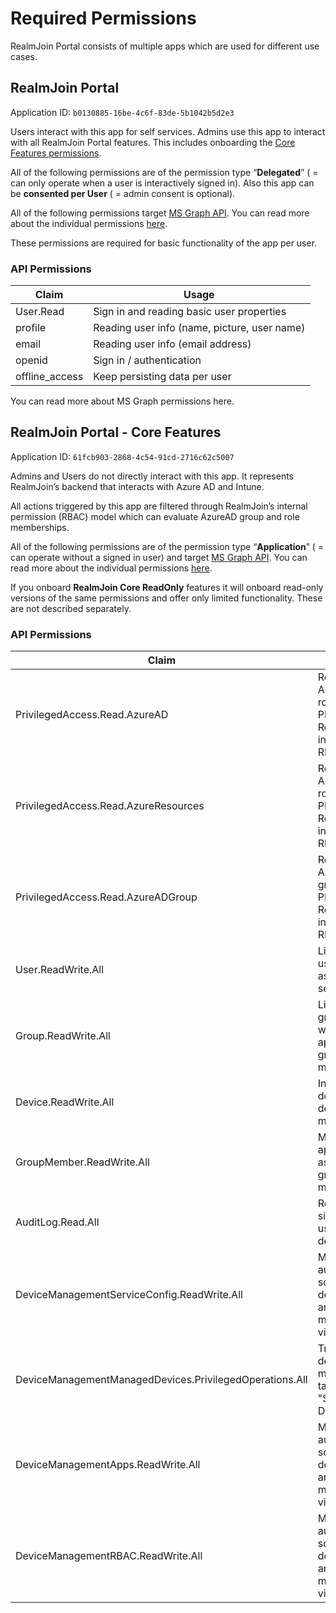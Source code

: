 # Required Permissions

RealmJoin Portal consists of multiple apps which are used for different use cases.

## RealmJoin Portal

Application ID: `b0130885-16be-4c6f-83de-5b1042b5d2e3`

Users interact with this app for self services. Admins use this app to interact with all RealmJoin Portal features. This includes onboarding the [Core Features permissions](required-permissions.md#api-permissions-1).

All of the following permissions are of the permission type “**Delegated**” ( = can only operate when a user is interactively signed in). Also this app can be **consented per User** ( = admin consent is optional).

All of the following permissions target [MS Graph API](https://docs.microsoft.com/en-us/graph/api/overview?view=graph-rest-1.0). You can read more about the individual permissions [here](https://docs.microsoft.com/en-us/graph/permissions-reference).

These permissions are required for basic functionality of the app per user.

### API Permissions

| Claim           | Usage                                        |
| --------------- | -------------------------------------------- |
| User.Read       | Sign in and reading basic user properties    |
| profile         | Reading user info (name, picture, user name) |
| email           | Reading user info (email address)            |
| openid          | Sign in / authentication                     |
| offline\_access | Keep persisting data per user                |

You can read more about MS Graph permissions here.

## RealmJoin Portal - Core Features

Application ID: `61fcb903-2868-4c54-91cd-2716c62c5007`

Admins and Users do not directly interact with this app. It represents RealmJoin’s backend that interacts with Azure AD and Intune.

All actions triggered by this app are filtered through RealmJoin’s internal permission (RBAC) model which can evaluate AzureAD group and role memberships.

All of the following permissions are of the permission type “**Application**” ( = can operate without a signed in user) and target [MS Graph API](https://docs.microsoft.com/en-us/graph/api/overview?view=graph-rest-1.0). You can read more about the individual permissions [here](https://docs.microsoft.com/en-us/graph/permissions-reference).

If you onboard **RealmJoin Core ReadOnly** features it will onboard read-only versions of the same permissions and offer only limited functionality. These are not described separately.

### API Permissions

| Claim                                                   | Usage                                                                  |
| ------------------------------------------------------- | ---------------------------------------------------------------------- |
| PrivilegedAccess.Read.AzureAD                           | Read AzureAD roles (incl. PIM) for RealmJoin’s internal RBAC model     |
| PrivilegedAccess.Read.AzureResources                    | Read AzureAD roles (incl. PIM) for RealmJoin’s internal RBAC model     |
| PrivilegedAccess.Read.AzureADGroup                      | Read AzureAD groups (incl. PIM) for RealmJoin’s internal RBAC model    |
| User.ReadWrite.All                                      | List / display users as well as user self-services                     |
| Group.ReadWrite.All                                     | List / display groups as well as application group management          |
| Device.ReadWrite.All                                    | Interact with devices and device management                            |
| GroupMember.ReadWrite.All                               | Manage application assignment group memberships                        |
| AuditLog.Read.All                                       | Read last signin date of users and devices                             |
| DeviceManagementServiceConfig.ReadWrite.All             | Manage / automate software deployment and device management via Intune |
| DeviceManagementManagedDevices.PrivilegedOperations.All | Trigger device management tasks like "Scan Device"                     |
| DeviceManagementApps.ReadWrite.All                      | Manage / automate software deployment and device management via Intune |
| DeviceManagementRBAC.ReadWrite.All                      | Manage / automate software deployment and device management via Intune |
